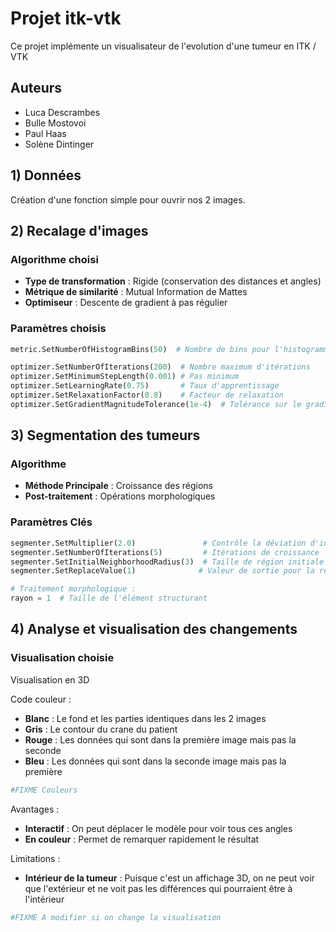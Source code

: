 # Projet itk-vtk

Ce projet implémente un visualisateur de l'evolution d'une tumeur en ITK / VTK

## Auteurs
- Luca Descrambes
- Bulle Mostovoi
- Paul Haas
- Solène Dintinger

## 1) Données
Création d'une fonction simple pour ouvrir nos 2 images.

## 2) Recalage d'images

### Algorithme choisi
- **Type de transformation** : Rigide (conservation des distances et angles)
- **Métrique de similarité** : Mutual Information de Mattes 
- **Optimiseur** : Descente de gradient à pas régulier 

### Paramètres choisis
```python
metric.SetNumberOfHistogramBins(50)  # Nombre de bins pour l'histogramme de l'information mutuelle

optimizer.SetNumberOfIterations(200)  # Nombre maximum d'itérations
optimizer.SetMinimumStepLength(0.001) # Pas minimum
optimizer.SetLearningRate(0.75)       # Taux d'apprentissage
optimizer.SetRelaxationFactor(0.8)    # Facteur de relaxation
optimizer.SetGradientMagnitudeTolerance(1e-4)  # Tolérance sur le gradient
```

## 3) Segmentation des tumeurs

### Algorithme
- **Méthode Principale** : Croissance des régions
- **Post-traitement** : Opérations morphologiques


### Paramètres Clés
```python
segmenter.SetMultiplier(2.0)               # Contrôle la déviation d'intensité
segmenter.SetNumberOfIterations(5)         # Itérations de croissance
segmenter.SetInitialNeighborhoodRadius(3)  # Taille de région initiale
segmenter.SetReplaceValue(1)              # Valeur de sortie pour la région segmentée

# Traitement morphologique :
rayon = 1  # Taille de l'élément structurant
```

## 4) Analyse et visualisation des changements

### Visualisation choisie
Visualisation en 3D

Code couleur :
- **Blanc** : Le fond et les parties identiques dans les 2 images
- **Gris** : Le contour du crane du patient
- **Rouge** : Les données qui sont dans la première image mais pas la seconde
- **Bleu** : Les données qui sont dans la seconde image mais pas la première
```python
#FIXME Couleurs
```

Avantages :
- **Interactif** : On peut déplacer le modèle pour voir tous ces angles
- **En couleur** : Permet de remarquer rapidement le résultat

Limitations :
- **Intérieur de la tumeur** : Puisque c'est un affichage 3D, on ne peut voir que l'extérieur et ne voit pas les différences qui pourraient être à l'intérieur

```python
#FIXME A modifier si on change la visualisation
```